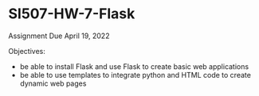 # SI507-HW-7-Flask
Assignment Due April 19, 2022

Objectives:
- be able to install Flask and use Flask to create basic web applications
- be able to use templates to integrate python and HTML code to create dynamic web pages

